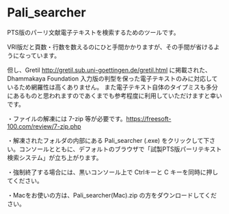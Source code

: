 # Pali_searcher

PTS版のパーリ文献電子テキストを検索するためのツールです。

VRI版だと頁数・行数を数えるのにひと手間かかりますが、その手間が省けるようになっています。

但し、Gretil http://gretil.sub.uni-goettingen.de/gretil.html
に掲載された、Dhammakaya Foundation 入力版の判型を保った電子テキストのみに対応しているため網羅性は高くありません。
また電子テキスト自体のタイプミスも多分にあるものと思われますのであくまでも参考程度に利用していただけますと幸いです。


・ファイルの解凍には 7-zip 等が必要です。https://freesoft-100.com/review/7-zip.php

・解凍されたフォルダの内部にある Pali_searcher (.exe) をクリックして下さい。コンソールとともに、デフォルトのブラウザで「試製PTS版パーリテキスト検索システム」が立ち上がります。

・強制終了する場合には、黒いコンソール上で Ctrlキーと C キーを同時に押してください。

・Macをお使いの方は、Pali_searcher(Mac).zip の方をダウンロードしてください。
